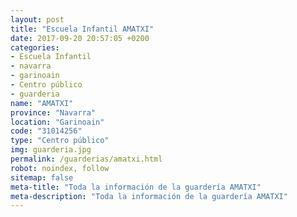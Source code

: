 ```yaml
---
layout: post
title: "Escuela Infantil AMATXI"
date: 2017-09-20 20:57:05 +0200
categories:
- Escuela Infantil
- navarra
- garinoain
- Centro público
- guarderia
name: "AMATXI"
province: "Navarra"
location: "Garinoain"
code: "31014256"
type: "Centro público"
img: guarderia.jpg
permalink: /guarderias/amatxi.html
robot: noindex, follow
sitemap: false
meta-title: "Toda la información de la guardería AMATXI"
meta-description: "Toda la información de la guardería AMATXI"
---
```

